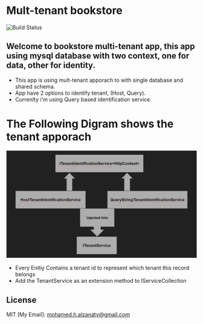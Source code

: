 # Mult-tenant bookstore


![Build Status](https://travis-ci.org/joemccann/dillinger.svg?branch=master)

Welcome to bookstore multi-tenant app, this app using mysql database with two context, one for data, other for identity.
---

* This app is using mult-tenant apporach to with single database and shared schema.
* App have 2 options to identify tenant, (Host, Query).
* Currenlty i'm using Query based identification service.

# The Following Digram shows the tenant apporach

![alt text](https://github.com/M-Alzanati/BookStore/blob/master/service.PNG)


* Every Enitiy Contains a tenant id to represent which tenant this record belongs
* Add the TenantService as an extension method to IServiceCollection 

License
----

MIT
 [My Email]: mohamed.h.alzanaty@gmail.com
